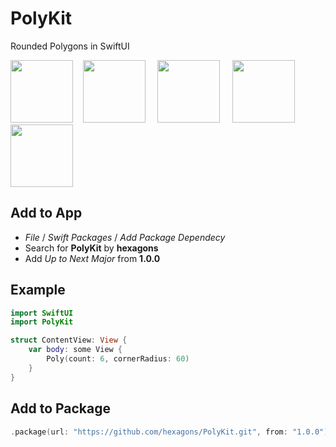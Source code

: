 # PolyKit

Rounded Polygons in SwiftUI

<img src="https://github.com/hexagons/PolyKit/blob/main/Assets/3.png?raw=true" height="100" /> &nbsp;&nbsp; <img src="https://github.com/hexagons/PolyKit/blob/main/Assets/4.png?raw=true" height="100" /> &nbsp;&nbsp;&nbsp; <img src="https://github.com/hexagons/PolyKit/blob/main/Assets/5.png?raw=true" height="100" /> &nbsp;&nbsp;&nbsp; <img src="https://github.com/hexagons/PolyKit/blob/main/Assets/6.png?raw=true" height="100" /> &nbsp;&nbsp;&nbsp; <img src="https://github.com/hexagons/PolyKit/blob/main/Assets/7.png?raw=true" height="100" />


## Add to App

- *File* / *Swift Packages* / *Add Package Dependecy*
- Search for **PolyKit** by **hexagons**
- Add *Up to Next Major* from **1.0.0**

## Example

~~~~swift
import SwiftUI
import PolyKit

struct ContentView: View {
    var body: some View {
        Poly(count: 6, cornerRadius: 60)
    }
}
~~~~

## Add to Package

~~~~swift
.package(url: "https://github.com/hexagons/PolyKit.git", from: "1.0.0")
~~~~
